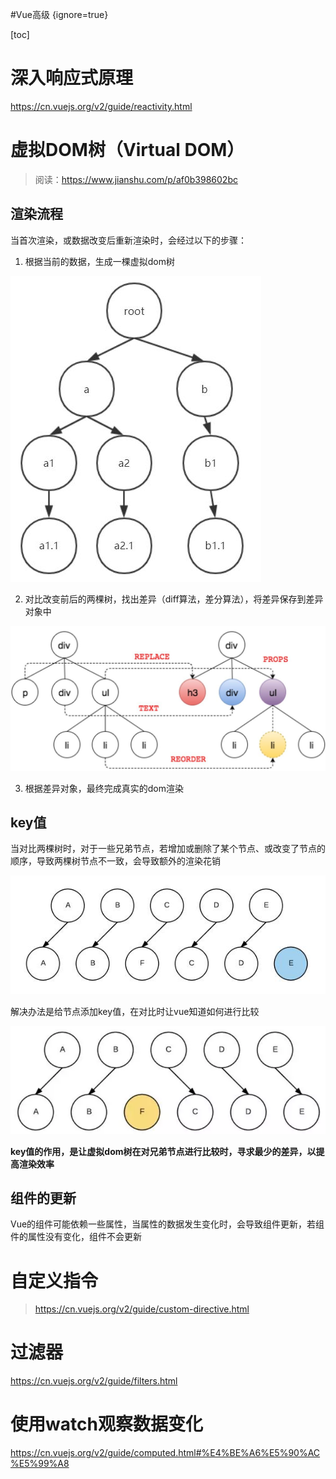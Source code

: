 #Vue高级 {ignore=true}

[toc]

# 深入响应式原理

https://cn.vuejs.org/v2/guide/reactivity.html

# 虚拟DOM树（Virtual DOM）

> 阅读：https://www.jianshu.com/p/af0b398602bc

## 渲染流程

当首次渲染，或数据改变后重新渲染时，会经过以下的步骤：

1. 根据当前的数据，生成一棵虚拟dom树

![](assets/2019-03-28-15-24-11.png)

2. 对比改变前后的两棵树，找出差异（diff算法，差分算法），将差异保存到差异对象中

![](assets/2019-03-28-15-23-18.png)

3. 根据差异对象，最终完成真实的dom渲染

## key值

当对比两棵树时，对于一些兄弟节点，若增加或删除了某个节点、或改变了节点的顺序，导致两棵树节点不一致，会导致额外的渲染花销

![](assets/2019-03-28-15-44-14.png)

解决办法是给节点添加key值，在对比时让vue知道如何进行比较

![](assets/2019-03-28-15-45-15.png)

**key值的作用，是让虚拟dom树在对兄弟节点进行比较时，寻求最少的差异，以提高渲染效率**

## 组件的更新

Vue的组件可能依赖一些属性，当属性的数据发生变化时，会导致组件更新，若组件的属性没有变化，组件不会更新

# 自定义指令

> https://cn.vuejs.org/v2/guide/custom-directive.html

# 过滤器

https://cn.vuejs.org/v2/guide/filters.html

# 使用watch观察数据变化

https://cn.vuejs.org/v2/guide/computed.html#%E4%BE%A6%E5%90%AC%E5%99%A8



